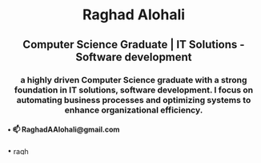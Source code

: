 <h1 align="center">Raghad Alohali</h1>
<h2 align="center">Computer Science Graduate | IT Solutions - Software development  </h2>


<h3 align="middle">a highly driven Computer Science graduate with a strong foundation in IT solutions, software development.
  I focus on automating business processes and optimizing systems to enhance organizational efficiency.</h3>

<h4 align"center">• 📫 RaghadAAlohali@gmail.com </h4>
  • <a href="https://linkedin.com/in/raghad a" target="blank"><img align="center" src="https://raw.githubusercontent.com/rahuldkjain/github-profile-readme-generator/master/src/images/icons/Social/linked-in-alt.svg" alt="raghad a"  height="15" width="30" /></a> 


